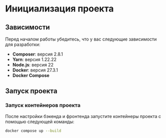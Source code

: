 # Инициализация проекта

## Зависимости

Перед началом работы убедитесь, что у вас следующие зависимости для разработки:

- **Composer**: версия 2.8.1
- **Yarn**: версия 1.22.22
- **Node.js**: версия 22
- **Docker**: версия 27.3.1
- **Docker Compose**

## Запуск проекта

### Запуск контейнеров проекта

После настройки бэкенда и фронтенда запустите контейнеры проекта с помощью следующей команды:

```bash
docker compose up --build
```